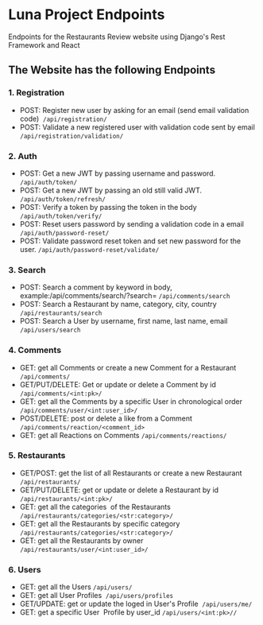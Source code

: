 # Luna Project Endpoints
Endpoints for the Restaurants Review website using Django's Rest Framework and React

## The Website has the following Endpoints

### 1. Registration
- POST: Register new user by asking for an email (send email validation code) 
```/api/registration/```
- POST: Validate a new registered user with validation code sent by email
```/api/registration/validation/ ```

### 2. Auth
- POST: Get a new JWT by passing username and password.
```/api/auth/token/  ```
- POST: Get a new JWT by passing an old still valid JWT. 
```/api/auth/token/refresh/ ```
- POST: Verify a token by passing the token in the body 
```/api/auth/token/verify/ ```
-  POST: Reset users password by sending a validation code in a email
```/api/auth/password-reset/ ```
- POST: Validate password reset token and set new password for the user.
```/api/auth/password-reset/validate/```

### 3. Search
- POST: Search a comment by keyword in body, example:/api/comments/search/?search=<keyword in body>
```/api/comments/search```
- POST: Search a Restaurant by name, category, city, country
```/api/restaurants/search```
- POST: Search a User by username, first name, last name, email
```/api/users/search```

### 4. Comments
- GET: get all Comments or create a new Comment for a Restaurant
 ```/api/comments/``` 
 - GET/PUT/DELETE: Get or update or delete a Comment by id
```/api/comments/<int:pk>/``` 
- GET: get all the Comments by a specific User in chronological order
```/api/comments/user/<int:user_id>/```
- POST/DELETE: post or delete a like from a Comment
```/api/comments/reaction/<comment_id>```
- GET: get all Reactions on Comments
```/api/comments/reactions/```

### 5. Restaurants
- GET/POST: get the list of all Restaurants or create a new Restaurant 
 ```/api/restaurants/``` 
- GET/PUT/DELETE: get or update or delete a Restaurant by id
```/api/restaurants/<int:pk>/``` 
- GET: get all the categories  of the Restaurants
```/api/restaurants/categories/<str:category>/```
- GET: get all the Restaurants by specific category 
```/api/restaurants/categories/<str:category>/```
- GET: get all the Restaurants by owner
```/api/restaurants/user/<int:user_id>/```

### 6. Users
- GET: get all the Users
 ```/api/users/``` 
- GET: get all User Profiles 
```/api/users/profiles``` 
- GET/UPDATE: get or update the loged in User's Profile 
```/api/users/me/```
- GET: get a specific User  Profile by user_id
```/api/users/<int:pk>//```
